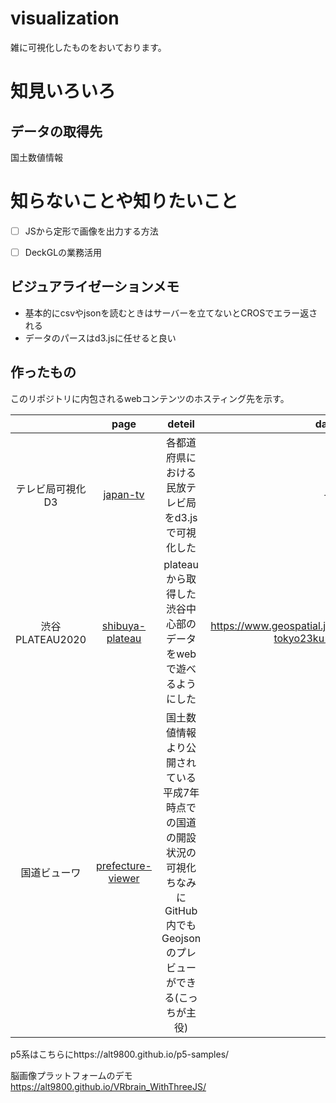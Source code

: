 # visualization

雑に可視化したものをおいております。


# 知見いろいろ

## データの取得先

国土数値情報





# 知らないことや知りたいこと

- [ ] JSから定形で画像を出力する方法 
- [ ] DeckGLの業務活用




## ビジュアライゼーションメモ

- 基本的にcsvやjsonを読むときはサーバーを立てないとCROSでエラー返される
- データのパースはd3.jsに任せると良い



## 作ったもの
このリポジトリに内包されるwebコンテンツのホスティング先を示す。

||page|deteil|data|
|:---:|:---:|:---:|:---:|
|テレビ局可視化D3|[japan-tv](./japan-tv/)|各都道府県における民放テレビ局をd3.jsで可視化した|-|
|渋谷PLATEAU2020|[shibuya-plateau](./shibuya-plateau/)|plateauから取得した渋谷中心部のデータをwebで遊べるようにした|https://www.geospatial.jp/ckan/dataset/plateau-tokyo23ku-fbx-2020|
|国道ビューワ|[prefecture-viewer](./prefecture-viewer/)|国土数値情報より公開されている平成7年時点での国道の開設状況の可視化<br>ちなみにGitHub内でもGeojsonのプレビューができる(こっちが主役)|

p5系はこちらにhttps://alt9800.github.io/p5-samples/

脳画像プラットフォームのデモ
https://alt9800.github.io/VRbrain_WithThreeJS/
